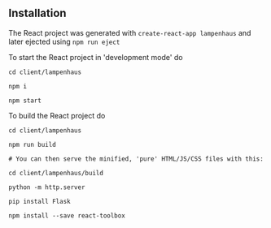 ## Installation

The React project was generated with `create-react-app lampenhaus` and later ejected using `npm run eject`

To start the React project in 'development mode' do
```
cd client/lampenhaus

npm i

npm start
```

To build the React project do
```
cd client/lampenhaus

npm run build

# You can then serve the minified, 'pure' HTML/JS/CSS files with this:

cd client/lampenhaus/build

python -m http.server
```
```
pip install Flask

npm install --save react-toolbox
```
